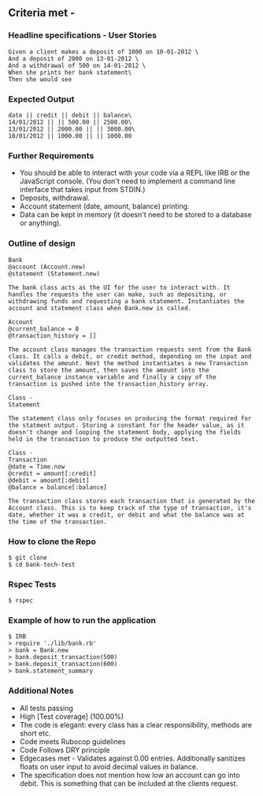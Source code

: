 Criteria met -
-----
### Headline specifications - User Stories
```
Given a client makes a deposit of 1000 on 10-01-2012 \
And a deposit of 2000 on 13-01-2012 \
And a withdrawal of 500 on 14-01-2012 \
When she prints her bank statement\
Then she would see
```
### Expected Output
```
date || credit || debit || balance\
14/01/2012 || || 500.00 || 2500.00\
13/01/2012 || 2000.00 || || 3000.00\
10/01/2012 || 1000.00 || || 1000.00
```
### Further Requirements

* You should be able to interact with your code via a REPL like IRB or the JavaScript console. (You don't need to implement a command line interface that takes input from STDIN.)
* Deposits, withdrawal.
* Account statement (date, amount, balance) printing.
* Data can be kept in memory (it doesn't need to be stored to a database or anything).

### Outline of design
```
Bank
@account (Account.new)
@statement (Statement.new)

The bank class acts as the UI for the user to interact with. It handles the requests the user can make, such as depositing, or withdrawing funds and requesting a bank statement. Instantiates the account and statement class when Bank.new is called.

Account
@current_balance = 0
@transaction_history = []

The account class manages the transaction requests sent from the Bank class. It calls a debit, or credit method, depending on the input and validates the amount. Next the method instantiates a new Transaction class to store the amount, then saves the amount into the current_balance instance variable and finally a copy of the transaction is pushed into the transaction_history array.

Class - 
Statement

The statement class only focuses on producing the format required for the statment output. Storing a constant for the header value, as it doesn't change and looping the statement body, applying the fields held in the transaction to produce the outputted text.

Class -
Transaction
@date = Time.now
@credit = amount[:credit]
@debit = amount[:debit]
@balance = balance[:balance]

The transaction class stores each transaction that is generated by the Account class. This is to keep track of the type of transaction, it's date, whether it was a credit, or debit and what the balance was at the time of the transaction.

```


### How to clone the Repo
```shell
$ git clone 
$ cd bank-tech-test
```
### Rspec Tests
```shell
$ rspec
```
### Example of how to run the application
```REPL
$ IRB
> require './lib/bank.rb'
> bank = Bank.new
> bank.deposit_transaction(500)
> bank.deposit_transaction(600)
> bank.statement_summary
```


### Additional Notes
* All tests passing
* High [Test coverage] (100.00%)
* The code is elegant: every class has a clear responsibility, methods are short etc. 
* Code meets Rubocop guidelines
* Code Follows DRY principle
* Edgecases met - Validates against 0.00 entries. Additionally sanitizes floats on user input to avoid decimal values in balance.
* The specification does not mention how low an account can go into debit. This is something that can be included at the clients request. 

